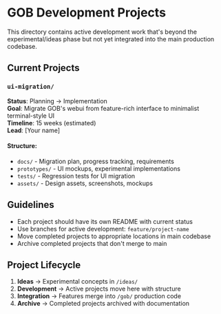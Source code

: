 # GOB Development Projects

This directory contains active development work that's beyond the experimental/ideas phase but not yet integrated into the main production codebase.

## Current Projects

### `ui-migration/`
**Status**: Planning → Implementation  
**Goal**: Migrate GOB's webui from feature-rich interface to minimalist terminal-style UI  
**Timeline**: 15 weeks (estimated)  
**Lead**: [Your name]

#### Structure:
- `docs/` - Migration plan, progress tracking, requirements
- `prototypes/` - UI mockups, experimental implementations  
- `tests/` - Regression tests for UI migration
- `assets/` - Design assets, screenshots, mockups

## Guidelines

- Each project should have its own README with current status
- Use branches for active development: `feature/project-name`
- Move completed projects to appropriate locations in main codebase
- Archive completed projects that don't merge to main

## Project Lifecycle

1. **Ideas** → Experimental concepts in `/ideas/`
2. **Development** → Active projects move here with structure
3. **Integration** → Features merge into `/gob/` production code  
4. **Archive** → Completed projects archived with documentation
